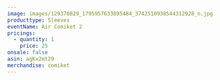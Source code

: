 ```yaml
---
image: images/129370829_1795957633895484_3742510938544312928_n.jpg
producttype: Sleeves
eventName: Air Comiket 2
pricings:
  - quantity: 1
    price: 25
onsale: false
asin: agKx2mt29
merchandise: comiket
---
```

